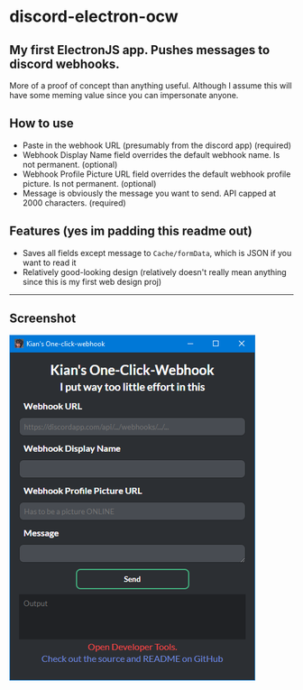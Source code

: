 # discord-electron-ocw
## My first ElectronJS app. Pushes messages to discord webhooks.

More of a proof of concept than anything useful. Although I assume this will have some meming value since you can impersonate anyone.

## How to use
- Paste in the webhook URL (presumably from the discord app) (required)
- Webhook Display Name field overrides the default webhook name. Is not permanent. (optional)
- Webhook Profile Picture URL field overrides the default webhook profile picture. Is not permanent. (optional)
- Message is obviously the message you want to send. API capped at 2000 characters. (required)

## Features (yes im padding this readme out)
- Saves all fields except message to `Cache/formData`, which is JSON if you want to read it
- Relatively good-looking design (relatively doesn't really mean anything since this is my first web design proj)

---

## Screenshot
![](Assets/readmeAssets/FullApplication.png)
